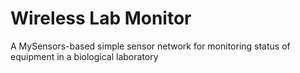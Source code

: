 # Wireless Lab Monitor
A MySensors-based simple sensor network for monitoring status of equipment in a biological laboratory

